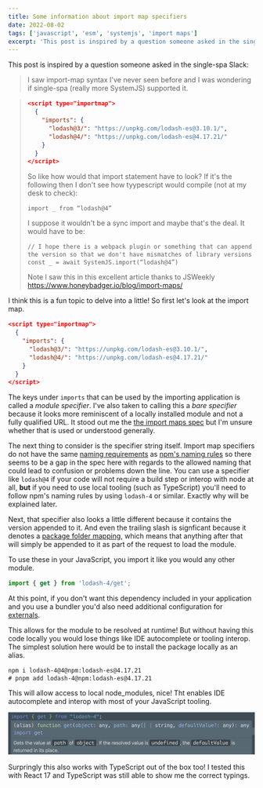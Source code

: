 ```yaml
---
title: Some information about import map specifiers
date: 2022-08-02
tags: ['javascript', 'esm', 'systemjs', 'import maps']
excerpt: 'This post is inspired by a question someone asked in the single-spa Slack with regards to how import maps define specifiers.'
---
```


This post is inspired by a question someone asked in the single-spa Slack:

> I saw import-map syntax I've never seen before and I was wondering if single-spa (really more SystemJS) supported it.

> ```json
> <script type="importmap">
>   {
>     "imports": {
>       "lodash@3/": "https://unpkg.com/lodash-es@3.10.1/",
>       "lodash@4/": "https://unpkg.com/lodash-es@4.17.21/"
>     }
>   }
> </script>
> ```
>
> So like how would that import statement have to look? If it's the following then I don't see how tyypescript would compile (not at my desk to check):
>
>     import _ from “lodash@4”
>
> I suppose it wouldn't be a sync import and maybe that's the deal. It would have to be:
>
>     // I hope there is a webpack plugin or something that can append the version so that we don't have mismatches of library versions
>     const _ = await SystemJS.import(“lodash@4”)
>
> Note I saw this in this excellent article thanks to JSWeekly https://www.honeybadger.io/blog/import-maps/

I think this is a fun topic to delve into a little! So first let's look at the import map.

```json
<script type="importmap">
  {
    "imports": {
      "lodash@3/": "https://unpkg.com/lodash-es@3.10.1/",
      "lodash@4/": "https://unpkg.com/lodash-es@4.17.21/"
    }
  }
</script>
```

The keys under `imports` that can be used by the importing application is called a <dfn>module specifier</dfn>. I've also taken to calling this a <dfn>bare specifier</dfn> because it looks more reminiscent of a locally installed module and not a fully qualified URL. It stood out me the [the import maps spec](https://wicg.github.io/import-maps/#:~:text=that%20specifier%20was%20a-,bare%20specifier,-%2C%20but%20was%20not) but I'm unsure whether that is used or understood generally.

The next thing to consider is the specifier string itself. Import map specifiers do not have the same [naming requirements](https://wicg.github.io/import-maps/#normalize-a-specifier-key) as [npm's naming rules](https://www.npmjs.com/package/validate-npm-package-name#naming-rules) so there seems to be a gap in the spec here with regards to the allowed naming that could lead to confusion or problems down the line. You can use a specifier like `lodash@4` if your code will not require a build step or interop with node at all, <strong>but</strong> if you need to use local tooling (such as TypeScript) you'll need to follow npm's naming rules by using `lodash-4` or similar. Exactly why will be explained later.

Next, that specifier also looks a little different because it contains the version appended to it. And even the trailing slash is signficant because it denotes a [package folder mapping](https://github.com/systemjs/systemjs/blob/main/docs/import-maps.md#imports), which means that anything after that will simply be appended to it as part of the request to load the module.

To use these in your JavaScript, you import it like you would any other module.

```js
import { get } from 'lodash-4/get';
```

<Aside>

At this point, if you don't want this dependency included in your application and you use a bundler you'd also need additional configuration for [externals](https://webpack.js.org/configuration/externals/).

</Aside>

This allows for the module to be resolved at runtime! But without having this code locally you would lose things like IDE autocomplete or tooling interop. The simplest solution here would be to install the package locally as an alias.

```shell
npm i lodash-4@4@npm:lodash-es@4.17.21
# pnpm add lodash-4@npm:lodash-es@4.17.21
```

This will allow access to local node_modules, nice! Tht enables IDE autocomplete and interop with most of your JavaScript tooling.

![Screenshot of VS Code providing autocomplete and API information for lodash-4/get module.](./lodash-4-autocomplete.png)

Surpringly this also works with TypeScript out of the box too! I tested this with React 17 and TypeScript was still able to show me the correct typings.
